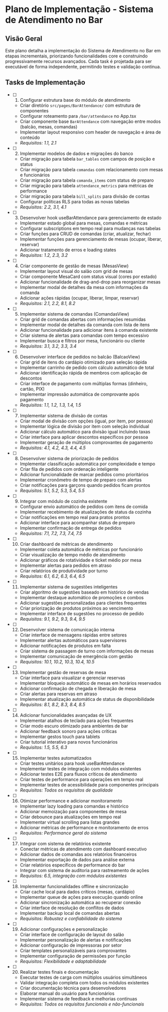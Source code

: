 # Plano de Implementação - Sistema de Atendimento no Bar

## Visão Geral

Este plano detalha a implementação do Sistema de Atendimento no Bar em etapas incrementais, priorizando funcionalidades core e construindo progressivamente recursos avançados. Cada task é projetada para ser executável de forma independente, permitindo testes e validação contínua.

## Tasks de Implementação

- [ ] 1. Configurar estrutura base do módulo de atendimento
  - Criar diretório `src/pages/BarAttendance/` com estrutura de componentes
  - Configurar roteamento para `/bar/attendance` no App.tsx
  - Criar componente base `BarAttendance` com navegação entre modos (balcão, mesas, comandas)
  - Implementar layout responsivo com header de navegação e área de conteúdo
  - _Requisitos: 1.1, 2.1_

- [ ] 2. Implementar modelos de dados e migrações do banco
  - Criar migração para tabela `bar_tables` com campos de posição e status
  - Criar migração para tabela `comandas` com relacionamento com mesas e funcionários
  - Criar migração para tabela `comanda_items` com status de preparo
  - Criar migração para tabela `attendance_metrics` para métricas de performance
  - Criar migração para tabela `bill_splits` para divisão de contas
  - Configurar políticas RLS para todas as novas tabelas
  - _Requisitos: 2.2, 3.1, 4.1_

- [ ] 3. Desenvolver hook useBarAttendance para gerenciamento de estado
  - Implementar estado global para mesas, comandas e métricas
  - Configurar subscriptions em tempo real para mudanças nas tabelas
  - Criar funções para CRUD de comandas (criar, atualizar, fechar)
  - Implementar funções para gerenciamento de mesas (ocupar, liberar, reservar)
  - Adicionar tratamento de erros e loading states
  - _Requisitos: 1.2, 2.3, 3.2_

- [ ] 4. Criar componente de gestão de mesas (MesasView)
  - Implementar layout visual do salão com grid de mesas
  - Criar componente MesaCard com status visual (cores por estado)
  - Adicionar funcionalidade de drag-and-drop para reorganizar mesas
  - Implementar modal de detalhes da mesa com informações da comanda
  - Adicionar ações rápidas (ocupar, liberar, limpar, reservar)
  - _Requisitos: 2.1, 2.2, 8.1, 8.2_

- [ ] 5. Implementar sistema de comandas (ComandasView)
  - Criar grid de comandas abertas com informações resumidas
  - Implementar modal de detalhes da comanda com lista de itens
  - Adicionar funcionalidade para adicionar itens à comanda existente
  - Criar sistema de alertas para comandas com tempo excessivo
  - Implementar busca e filtros por mesa, funcionário ou cliente
  - _Requisitos: 3.1, 3.2, 3.3, 3.4_

- [ ] 6. Desenvolver interface de pedidos no balcão (BalcaoView)
  - Criar grid de itens do cardápio otimizado para seleção rápida
  - Implementar carrinho de pedido com cálculo automático de total
  - Adicionar identificação rápida de membros com aplicação de descontos
  - Criar interface de pagamento com múltiplas formas (dinheiro, cartão, PIX)
  - Implementar impressão automática de comprovante após pagamento
  - _Requisitos: 1.1, 1.2, 1.3, 1.4, 1.5_

- [ ] 7. Implementar sistema de divisão de contas
  - Criar modal de divisão com opções (igual, por item, por pessoa)
  - Implementar lógica de divisão por item com seleção individual
  - Adicionar cálculo automático para divisão igual incluindo taxas
  - Criar interface para aplicar descontos específicos por pessoa
  - Implementar geração de múltiplos comprovantes de pagamento
  - _Requisitos: 4.1, 4.2, 4.3, 4.4, 4.5_

- [ ] 8. Desenvolver sistema de priorização de pedidos
  - Implementar classificação automática por complexidade e tempo
  - Criar fila de pedidos com ordenação inteligente
  - Adicionar funcionalidade de marcar pedidos como prioritários
  - Implementar cronômetro de tempo de preparo com alertas
  - Criar notificações para garçons quando pedidos ficam prontos
  - _Requisitos: 5.1, 5.2, 5.3, 5.4, 5.5_

- [ ] 9. Integrar com módulo de cozinha existente
  - Configurar envio automático de pedidos com itens de comida
  - Implementar recebimento de atualizações de status da cozinha
  - Criar notificações em tempo real para pratos prontos
  - Adicionar interface para acompanhar status de preparo
  - Implementar confirmação de entrega de pedidos
  - _Requisitos: 7.1, 7.2, 7.3, 7.4, 7.5_

- [ ] 10. Criar dashboard de métricas de atendimento
  - Implementar coleta automática de métricas por funcionário
  - Criar visualização de tempo médio de atendimento
  - Adicionar gráficos de rotatividade e ticket médio por mesa
  - Implementar alertas para pedidos em atraso
  - Criar relatórios de produtividade por turno
  - _Requisitos: 6.1, 6.2, 6.3, 6.4, 6.5_

- [ ] 11. Implementar sistema de sugestões inteligentes
  - Criar algoritmo de sugestões baseado em histórico de vendas
  - Implementar destaque automático de promoções e combos
  - Adicionar sugestões personalizadas para clientes frequentes
  - Criar priorização de produtos próximos ao vencimento
  - Implementar interface de sugestões no processo de pedido
  - _Requisitos: 9.1, 9.2, 9.3, 9.4, 9.5_

- [ ] 12. Desenvolver sistema de comunicação interna
  - Criar interface de mensagens rápidas entre setores
  - Implementar alertas automáticos para supervisores
  - Adicionar notificações de produtos em falta
  - Criar sistema de passagem de turno com informações de mesas
  - Implementar comunicação de emergência com gestão
  - _Requisitos: 10.1, 10.2, 10.3, 10.4, 10.5_

- [ ] 13. Implementar gestão de reservas de mesa
  - Criar interface para visualizar e gerenciar reservas
  - Implementar bloqueio automático de mesas em horários reservados
  - Adicionar confirmação de chegada e liberação de mesa
  - Criar alertas para reservas em atraso
  - Implementar atualização automática de status de disponibilidade
  - _Requisitos: 8.1, 8.2, 8.3, 8.4, 8.5_

- [ ] 14. Adicionar funcionalidades avançadas de UX
  - Implementar atalhos de teclado para ações frequentes
  - Criar modo escuro otimizado para ambientes de bar
  - Adicionar feedback sonoro para ações críticas
  - Implementar gestos touch para tablets
  - Criar tutorial interativo para novos funcionários
  - _Requisitos: 1.5, 5.5, 6.3_

- [ ] 15. Implementar testes automatizados
  - Criar testes unitários para hook useBarAttendance
  - Implementar testes de integração com módulos existentes
  - Adicionar testes E2E para fluxos críticos de atendimento
  - Criar testes de performance para operações em tempo real
  - Implementar testes de acessibilidade para componentes principais
  - _Requisitos: Todos os requisitos de qualidade_

- [ ] 16. Otimizar performance e adicionar monitoramento
  - Implementar lazy loading para comandas e histórico
  - Adicionar memoização para componentes de mesa
  - Criar debounce para atualizações em tempo real
  - Implementar virtual scrolling para listas grandes
  - Adicionar métricas de performance e monitoramento de erros
  - _Requisitos: Performance geral do sistema_

- [ ] 17. Integrar com sistema de relatórios existente
  - Conectar métricas de atendimento com dashboard executivo
  - Adicionar dados de comandas aos relatórios financeiros
  - Implementar exportação de dados para análise externa
  - Criar relatórios específicos de performance do bar
  - Integrar com sistema de auditoria para rastreamento de ações
  - _Requisitos: 6.5, integração com módulos existentes_

- [ ] 18. Implementar funcionalidades offline e sincronização
  - Criar cache local para dados críticos (mesas, cardápio)
  - Implementar queue de ações para execução quando online
  - Adicionar sincronização automática ao recuperar conexão
  - Criar interface de resolução de conflitos de dados
  - Implementar backup local de comandas abertas
  - _Requisitos: Robustez e confiabilidade do sistema_

- [ ] 19. Adicionar configurações e personalização
  - Criar interface de configuração de layout do salão
  - Implementar personalização de alertas e notificações
  - Adicionar configuração de impressoras por setor
  - Criar templates personalizáveis para comprovantes
  - Implementar configuração de permissões por função
  - _Requisitos: Flexibilidade e adaptabilidade_

- [ ] 20. Realizar testes finais e documentação
  - Executar testes de carga com múltiplos usuários simultâneos
  - Validar integração completa com todos os módulos existentes
  - Criar documentação técnica para desenvolvedores
  - Elaborar manual do usuário para funcionários
  - Implementar sistema de feedback e melhorias contínuas
  - _Requisitos: Todos os requisitos funcionais e não-funcionais_